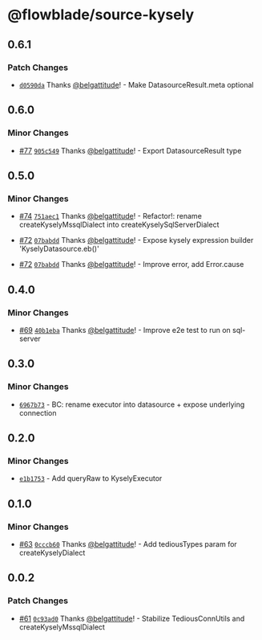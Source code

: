 # @flowblade/source-kysely

## 0.6.1

### Patch Changes

- [`d0590da`](https://github.com/belgattitude/flowblade/commit/d0590dac858757b8479371ff6c8af131acdbfcc7) Thanks [@belgattitude](https://github.com/belgattitude)! - Make DatasourceResult.meta optional

## 0.6.0

### Minor Changes

- [#77](https://github.com/belgattitude/flowblade/pull/77) [`905c549`](https://github.com/belgattitude/flowblade/commit/905c5495e20ceee3121b64e820c9185719978406) Thanks [@belgattitude](https://github.com/belgattitude)! - Export DatasourceResult type

## 0.5.0

### Minor Changes

- [#74](https://github.com/belgattitude/flowblade/pull/74) [`751aec1`](https://github.com/belgattitude/flowblade/commit/751aec1ab2801815a05ff778eea79e952214da89) Thanks [@belgattitude](https://github.com/belgattitude)! - Refactor!: rename createKyselyMssqlDialect into createKyselySqlServerDialect

- [#72](https://github.com/belgattitude/flowblade/pull/72) [`07babdd`](https://github.com/belgattitude/flowblade/commit/07babddf52d186c9994731835d038615e338d657) Thanks [@belgattitude](https://github.com/belgattitude)! - Expose kysely expression builder 'KyselyDatasource.eb()'

- [#72](https://github.com/belgattitude/flowblade/pull/72) [`07babdd`](https://github.com/belgattitude/flowblade/commit/07babddf52d186c9994731835d038615e338d657) Thanks [@belgattitude](https://github.com/belgattitude)! - Improve error, add Error.cause

## 0.4.0

### Minor Changes

- [#69](https://github.com/belgattitude/flowblade/pull/69) [`40b1eba`](https://github.com/belgattitude/flowblade/commit/40b1eba863dd12b7c9c4187b658b9d4158589451) Thanks [@belgattitude](https://github.com/belgattitude)! - Improve e2e test to run on sql-server

## 0.3.0

### Minor Changes

- [`6967b73`](https://github.com/belgattitude/flowblade/commit/6967b73057c2f7297377951c5bebd9fbcac93115) - BC: rename executor into datasource + expose underlying connection

## 0.2.0

### Minor Changes

- [`e1b1753`](https://github.com/belgattitude/flowblade/commit/e1b1753100361d67995f73abf4cb3faeddaccb46) - Add queryRaw to KyselyExecutor

## 0.1.0

### Minor Changes

- [#63](https://github.com/belgattitude/flowblade/pull/63) [`0cccb60`](https://github.com/belgattitude/flowblade/commit/0cccb602d81f47a2827b8a3461a798f7f3ec38e8) Thanks [@belgattitude](https://github.com/belgattitude)! - Add tediousTypes param for createKyselyDialect

## 0.0.2

### Patch Changes

- [#61](https://github.com/belgattitude/flowblade/pull/61) [`0c93ad0`](https://github.com/belgattitude/flowblade/commit/0c93ad0c8d7711432937446fe76012fa8413527e) Thanks [@belgattitude](https://github.com/belgattitude)! - Stabilize TediousConnUtils and createKyselyMssqlDialect
